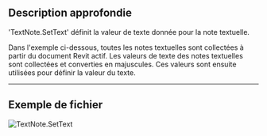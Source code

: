 ## Description approfondie
'TextNote.SetText' définit la valeur de texte donnée pour la note textuelle.

Dans l'exemple ci-dessous, toutes les notes textuelles sont collectées à partir du document Revit actif. Les valeurs de texte des notes textuelles sont collectées et converties en majuscules. Ces valeurs sont ensuite utilisées pour définir la valeur du texte.

___
## Exemple de fichier

![TextNote.SetText](./Revit.Elements.TextNote.SetText_img.jpg)
